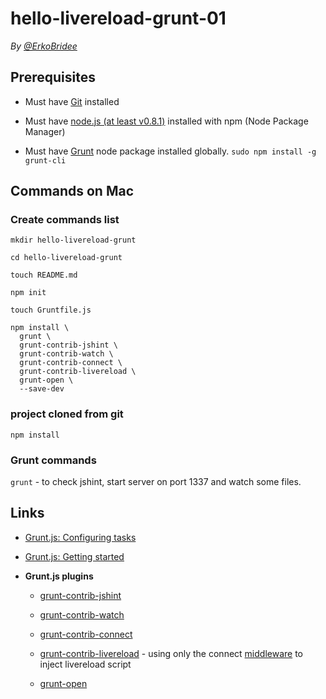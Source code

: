 # hello-livereload-grunt-01

*By [@ErkoBridee](https://twitter.com/erkobridee)*

## Prerequisites

* Must have [Git](http://git-scm.com/) installed

* Must have [node.js (at least v0.8.1)](http://nodejs.org/) installed with npm (Node Package Manager)

* Must have [Grunt](https://github.com/gruntjs/grunt) node package installed globally.  `sudo npm install -g grunt-cli`


## Commands on Mac

### Create commands list

```
mkdir hello-livereload-grunt

cd hello-livereload-grunt

touch README.md

npm init

touch Gruntfile.js

npm install \
  grunt \
  grunt-contrib-jshint \
  grunt-contrib-watch \
  grunt-contrib-connect \
  grunt-contrib-livereload \
  grunt-open \
  --save-dev
```

### project cloned from git

```
npm install
```

### Grunt commands

`grunt` - to check jshint, start server on port 1337 and watch some files.


## Links

* [Grunt.js: Configuring tasks](http://gruntjs.com/configuring-tasks)

* [Grunt.js: Getting started](http://gruntjs.com/getting-started)

* **Grunt.js plugins**

  * [grunt-contrib-jshint](https://github.com/gruntjs/grunt-contrib-jshint)

  * [grunt-contrib-watch](https://github.com/gruntjs/grunt-contrib-watch)

  * [grunt-contrib-connect](https://github.com/gruntjs/grunt-contrib-connect)

  * [grunt-contrib-livereload](https://github.com/gruntjs/grunt-contrib-livereload) - using only the connect [middleware](https://github.com/gruntjs/grunt-contrib-livereload#the-livereload-task) to inject livereload script

  * [grunt-open](https://github.com/onehealth/grunt-open)


